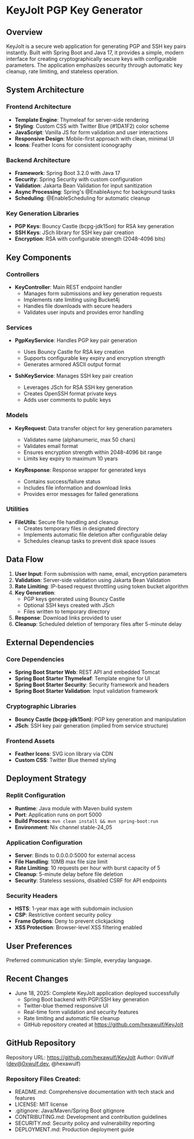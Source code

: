 # KeyJolt PGP Key Generator

## Overview

KeyJolt is a secure web application for generating PGP and SSH key pairs instantly. Built with Spring Boot and Java 17, it provides a simple, modern interface for creating cryptographically secure keys with configurable parameters. The application emphasizes security through automatic key cleanup, rate limiting, and stateless operation.

## System Architecture

### Frontend Architecture
- **Template Engine**: Thymeleaf for server-side rendering
- **Styling**: Custom CSS with Twitter Blue (#1DA1F2) color scheme
- **JavaScript**: Vanilla JS for form validation and user interactions
- **Responsive Design**: Mobile-first approach with clean, minimal UI
- **Icons**: Feather Icons for consistent iconography

### Backend Architecture
- **Framework**: Spring Boot 3.2.0 with Java 17
- **Security**: Spring Security with custom configuration
- **Validation**: Jakarta Bean Validation for input sanitization
- **Async Processing**: Spring's @EnableAsync for background tasks
- **Scheduling**: @EnableScheduling for automatic cleanup

### Key Generation Libraries
- **PGP Keys**: Bouncy Castle (bcpg-jdk15on) for RSA key generation
- **SSH Keys**: JSch library for SSH key pair creation
- **Encryption**: RSA with configurable strength (2048-4096 bits)

## Key Components

### Controllers
- **KeyController**: Main REST endpoint handler
  - Manages form submissions and key generation requests
  - Implements rate limiting using Bucket4j
  - Handles file downloads with secure headers
  - Validates user inputs and provides error handling

### Services
- **PgpKeyService**: Handles PGP key pair generation
  - Uses Bouncy Castle for RSA key creation
  - Supports configurable key expiry and encryption strength
  - Generates armored ASCII output format
  
- **SshKeyService**: Manages SSH key pair creation
  - Leverages JSch for RSA SSH key generation
  - Creates OpenSSH format private keys
  - Adds user comments to public keys

### Models
- **KeyRequest**: Data transfer object for key generation parameters
  - Validates name (alphanumeric, max 50 chars)
  - Validates email format
  - Ensures encryption strength within 2048-4096 bit range
  - Limits key expiry to maximum 10 years

- **KeyResponse**: Response wrapper for generated keys
  - Contains success/failure status
  - Includes file information and download links
  - Provides error messages for failed generations

### Utilities
- **FileUtils**: Secure file handling and cleanup
  - Creates temporary files in designated directory
  - Implements automatic file deletion after configurable delay
  - Schedules cleanup tasks to prevent disk space issues

## Data Flow

1. **User Input**: Form submission with name, email, encryption parameters
2. **Validation**: Server-side validation using Jakarta Bean Validation
3. **Rate Limiting**: IP-based request throttling using token bucket algorithm
4. **Key Generation**: 
   - PGP keys generated using Bouncy Castle
   - Optional SSH keys created with JSch
   - Files written to temporary directory
5. **Response**: Download links provided to user
6. **Cleanup**: Scheduled deletion of temporary files after 5-minute delay

## External Dependencies

### Core Dependencies
- **Spring Boot Starter Web**: REST API and embedded Tomcat
- **Spring Boot Starter Thymeleaf**: Template engine for UI
- **Spring Boot Starter Security**: Security framework and headers
- **Spring Boot Starter Validation**: Input validation framework

### Cryptographic Libraries
- **Bouncy Castle (bcpg-jdk15on)**: PGP key generation and manipulation
- **JSch**: SSH key pair generation (implied from service structure)

### Frontend Assets
- **Feather Icons**: SVG icon library via CDN
- **Custom CSS**: Twitter Blue themed styling

## Deployment Strategy

### Replit Configuration
- **Runtime**: Java module with Maven build system
- **Port**: Application runs on port 5000
- **Build Process**: `mvn clean install && mvn spring-boot:run`
- **Environment**: Nix channel stable-24_05

### Application Configuration
- **Server**: Binds to 0.0.0.0:5000 for external access
- **File Handling**: 10MB max file size limit
- **Rate Limiting**: 10 requests per hour with burst capacity of 5
- **Cleanup**: 5-minute delay before file deletion
- **Security**: Stateless sessions, disabled CSRF for API endpoints

### Security Headers
- **HSTS**: 1-year max age with subdomain inclusion
- **CSP**: Restrictive content security policy
- **Frame Options**: Deny to prevent clickjacking
- **XSS Protection**: Browser-level XSS filtering enabled

## User Preferences

Preferred communication style: Simple, everyday language.

## Recent Changes

- June 18, 2025: Complete KeyJolt application deployed successfully
  - Spring Boot backend with PGP/SSH key generation
  - Twitter-blue themed responsive UI
  - Real-time form validation and security features
  - Rate limiting and automatic file cleanup
  - GitHub repository created at https://github.com/hexawulf/KeyJolt

## GitHub Repository

Repository URL: https://github.com/hexawulf/KeyJolt
Author: 0xWulf (dev@0xwulf.dev, @hexawulf)

### Repository Files Created:
- README.md: Comprehensive documentation with tech stack and features
- LICENSE: MIT license
- .gitignore: Java/Maven/Spring Boot gitignore
- CONTRIBUTING.md: Development and contribution guidelines
- SECURITY.md: Security policy and vulnerability reporting
- DEPLOYMENT.md: Production deployment guide